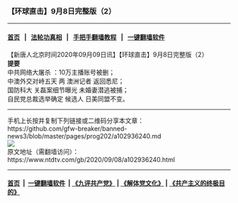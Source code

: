 ### 【环球直击】9月8日完整版（2）
------------------------

#### [首页](https://github.com/gfw-breaker/banned-news3/blob/master/README.md) &nbsp;&nbsp;|&nbsp;&nbsp; [法轮功真相](https://github.com/begood0513/basic/blob/master/README.md)  &nbsp;&nbsp;|&nbsp;&nbsp; [手把手翻墙教程](https://github.com/gfw-breaker/guides/wiki)  &nbsp;&nbsp;|&nbsp;&nbsp; [一键翻墙软件](https://github.com/gfw-breaker/nogfw/blob/master/README.md)  



<div><div class="post_content" itemprop="articleBody">
 <p>
  【新唐人北京时间2020年09月09日讯】【环球直击】9月8日完整版（2）
  <br/>
  <strong>
   提要
  </strong>
  <br/>
  <ok href="https://www.ntdtv.com/gb/中共网络大屠杀.htm">
   中共网络大屠杀
  </ok>
  ：10万主播账号被删；
  <br/>
  中澳外交对峙五天 两
  <ok href="https://www.ntdtv.com/gb/澳洲记者.htm">
   澳洲记者
  </ok>
  返回悉尼；
  <br/>
  <ok href="https://www.ntdtv.com/gb/国防科大.htm">
   国防科大
  </ok>
  关磊案细节曝光 未婚妻潜逃被捕；
  <br/>
  自民党总裁选举确定
  <ok href="https://www.ntdtv.com/gb/候选人.htm">
   候选人
  </ok>
  日美同盟不变。
 </p>
 <div class="single_ad">
 </div>
</div>
</div>
<hr/>
手机上长按并复制下列链接或二维码分享本文章：<br/>
https://github.com/gfw-breaker/banned-news3/blob/master/pages/prog202/a102936240.md <br/>
<a href='https://github.com/gfw-breaker/banned-news3/blob/master/pages/prog202/a102936240.md'><img src='https://github.com/gfw-breaker/banned-news3/blob/master/pages/prog202/a102936240.md.png'/></a> <br/>
原文地址（需翻墙访问）：https://www.ntdtv.com/gb/2020/09/08/a102936240.html


------------------------
#### [首页](https://github.com/gfw-breaker/banned-news3/blob/master/README.md) &nbsp;|&nbsp; [一键翻墙软件](https://github.com/gfw-breaker/nogfw/blob/master/README.md) &nbsp;| [《九评共产党》](https://github.com/gfw-breaker/9ping.md/blob/master/README.md#九评之一评共产党是什么) | [《解体党文化》](https://github.com/gfw-breaker/jtdwh.md/blob/master/README.md) | [《共产主义的终极目的》](https://github.com/gfw-breaker/gczydzjmd.md/blob/master/README.md)


<img src='http://gfw-breaker.win/banned-news3/pages/prog202/a102936240.md' width='0px' height='0px'/>